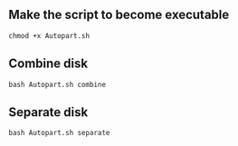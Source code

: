 ## Make the script to become executable 
```
chmod +x Autopart.sh
```

## Combine disk
``
bash Autopart.sh combine
``
## Separate disk 
```
bash Autopart.sh separate
```
